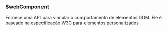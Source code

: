 ### $webComponent

Fornece uma API para vincular o comportamento de elementos DOM. Ele é baseado na especificação W3C para elementos personalizados